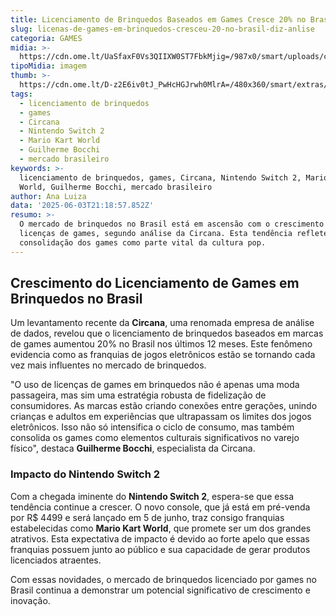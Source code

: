 ```yaml
---
title: Licenciamento de Brinquedos Baseados em Games Cresce 20% no Brasil
slug: licenas-de-games-em-brinquedos-cresceu-20-no-brasil-diz-anlise
categoria: GAMES
midia: >-
  https://cdn.ome.lt/UaSfaxF0Vs3QIIXW0ST7FbkMjig=/987x0/smart/uploads/conteudo/fotos/imagem_2025-06-03_174737900.png
tipoMidia: imagem
thumb: >-
  https://cdn.ome.lt/D-z2E6iv0tJ_PwHcHGJrwh0MlrA=/480x360/smart/extras/conteudos/imagem_2025-06-03_174708369.png
tags:
  - licenciamento de brinquedos
  - games
  - Circana
  - Nintendo Switch 2
  - Mario Kart World
  - Guilherme Bocchi
  - mercado brasileiro
keywords: >-
  licenciamento de brinquedos, games, Circana, Nintendo Switch 2, Mario Kart
  World, Guilherme Bocchi, mercado brasileiro
author: Ana Luiza
data: '2025-06-03T21:18:57.852Z'
resumo: >-
  O mercado de brinquedos no Brasil está em ascensão com o crescimento das
  licenças de games, segundo análise da Circana. Esta tendência reflete a
  consolidação dos games como parte vital da cultura pop.
---
```


## Crescimento do Licenciamento de Games em Brinquedos no Brasil

Um levantamento recente da **Circana**, uma renomada empresa de análise de dados, revelou que o licenciamento de brinquedos baseados em marcas de games aumentou 20% no Brasil nos últimos 12 meses. Este fenômeno evidencia como as franquias de jogos eletrônicos estão se tornando cada vez mais influentes no mercado de brinquedos.

"O uso de licenças de games em brinquedos não é apenas uma moda passageira, mas sim uma estratégia robusta de fidelização de consumidores. As marcas estão criando conexões entre gerações, unindo crianças e adultos em experiências que ultrapassam os limites dos jogos eletrônicos. Isso não só intensifica o ciclo de consumo, mas também consolida os games como elementos culturais significativos no varejo físico", destaca **Guilherme Bocchi**, especialista da Circana.

### Impacto do Nintendo Switch 2

Com a chegada iminente do **Nintendo Switch 2**, espera-se que essa tendência continue a crescer. O novo console, que já está em pré-venda por R$ 4499 e será lançado em 5 de junho, traz consigo franquias estabelecidas como **Mario Kart World**, que promete ser um dos grandes atrativos. Esta expectativa de impacto é devido ao forte apelo que essas franquias possuem junto ao público e sua capacidade de gerar produtos licenciados atraentes.

Com essas novidades, o mercado de brinquedos licenciado por games no Brasil continua a demonstrar um potencial significativo de crescimento e inovação.


